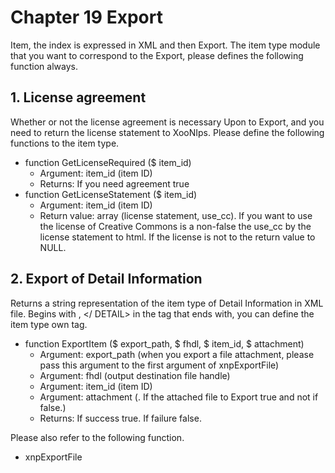 # Chapter 19 Export

Item, the index is expressed in XML and then Export. The item type module that you want to correspond to the Export, please defines the following function always.

## 1. License agreement

Whether or not the license agreement is necessary Upon to Export, and you need to return the license statement to XooNIps. Please define the following functions to the item type.

* function  GetLicenseRequired \($ item\_id\)
  * Argument: item\_id \(item ID\)
  * Returns: If you need agreement true
* function  GetLicenseStatement \($ item\_id\)
  * Argument: item\_id \(item ID\)
  * Return value: array \(license statement, use\_cc\). If you want to use the license of Creative Commons is a non-false the use\_cc by the license statement to html. If the license is not to the return value to NULL.

## 2. Export of Detail Information

Returns a string representation of the item type of Detail Information in XML file. Begins with , &lt;/ DETAIL&gt; in the tag that ends with, you can define the item type own tag.

* function  ExportItem \($ export\_path, $ fhdl, $ item\_id, $ attachment\)
  * Argument: export\_path \(when you export a file attachment, please pass this argument to the first argument of xnpExportFile\)
  * Argument: fhdl \(output destination file handle\)
  * Argument: item\_id \(item ID\)
  * Argument: attachment \(. If the attached file to Export true and not if false.\)
  * Returns: If success true. If failure false.

Please also refer to the following function.

* xnpExportFile

